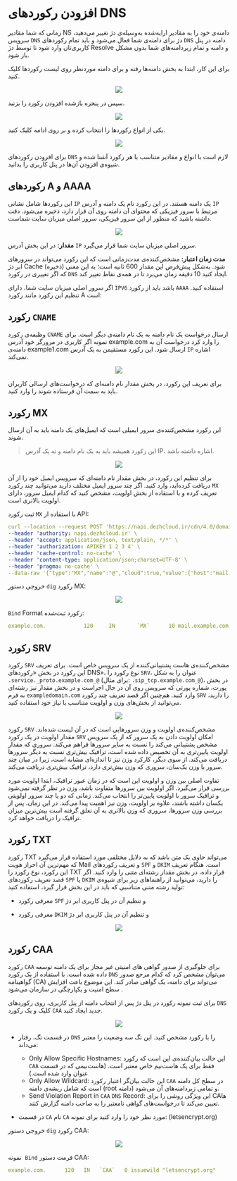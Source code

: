 # افزودن رکوردهای DNS

زمانی که شما مقادیر NS دامنه‌ی خود را به مقادیر ارایه‌شده به‌وسیله‌ی دژ تغییر می‌دهید، سرویس  `DNS` دژ برای دامنه‌ی شما فعال می‌شود و باید تمام رکوردهای  `DNS` دامنه در پنل کاربری‌تان وارد شود تا توسط دژ Resolve و دامنه و تمام زیردامنه‌های شما بدون مشکل باز شود.

برای این کار، ابتدا به بخش دامنه‌ها رفته و برای دامنه موردنظر روی لیست رکوردها کلیک کنید.

<p align="center"><img src="/doc/assets/img/dns_records_add/15.png"></p>


سپس در پنجره باز‌شده افزودن رکورد را بزنید.
<p align="center"><img src="/doc/assets/img/dns_records_add/16.png"></p>

یکی از انواع رکوردها را انتخاب کرده و بر روی ادامه کلیک کنید.

<p align="center"><img src="/doc/assets/img/dns_records_add/17.png"></p>

برای افزودن رکوردهای  `DNS` لازم است با انواع و مقادیر متناسب با هر رکورد آشنا شده و شیوه‌ی افزودن آن‌ها در پنل کاربری را بدانید.


## رکوردهای A و AAAA
این رکوردها شامل نشانی  `IP` یک دامنه هستند. در این رکورد نام یک دامنه و آدرس  `IP` مرتبط با سرور فیزیکی که محتوای آن دامنه روی آن قرار دارد، ذخیره می‌شود. دقت داشته باشید که منظور از این سرور فیزیکی، سرور اصلی میزبان سایت شماست.

<p align="center"><img src="/doc/assets/img/dns_records_add/18.png"></p>


**مقدار:** در این بخش آدرس  `IP` سرور اصلی میزبان سایت شما قرار می‌گیرد.


**مدت‌ زمان اعتبار:** مشخص‌کننده‌ی مدت‌زمانی است که این رکورد می‌تواند در سرورهای‌ ابر دژ Cache (ذخیره) شود. به‌شکل پیش‌فرض این مقدار 600 ثانیه است؛ به این معنی که اگر تغییری در رکورد  `DNS` ایجاد کنید 10 دقیقه زمان می‌برد تا در همه‌ی نقاط تغییر کند.

اگر سرور اصلی میزبان سایت شما، دارای  `IPV6` باشد باید از رکورد `AAAA` استفاده کنید. تنظیم این رکورد مانند رکورد A است:

## رکورد  `CNAME`

وظیفه‌ی رکورد  `CNAME` ارسال درخواست یک نام دامنه به یک نام دامنه‌ی دیگر است. برای نمونه اگر کاربری در مرورگر خود آدرس example.com را وارد کرد درخواست آن به دامنه‌ی example1.com ارسال شود. این رکورد مستقیمن به یک آدرس  `IP` اشاره نمی‌کند.

<p align="center"><img src="/doc/assets/img/dns_records_add/18.png"></p>

برای تعریف این رکورد، در بخش مقدار نام دامنه‌ای که درخواست‌های ارسالی کاربران باید به سمت آن فرستاده شوند را وارد کنید.


## رکورد MX

این رکورد مشخص‌کننده‌ی سرور ایمیلی است که ایمیل‌های یک دامنه باید به آن ارسال شوند.

> این رکورد همیشه باید به یک نام دامنه و نه یک آدرس IP، اشاره داشته باشد.

<p align="center"><img src="/doc/assets/img/dns_records_add/19.png"></p>

برای تنظیم این رکورد، در بخش مقدار نام دامنه‌ای که سرویس ایمیل خود را از آن دریافت کرده‌اید، وارد کنید. اگر چند سرور ایمیل مختلف دارید می‌توانید چند رکورد  `MX` تعریف کرده و با استفاده از بخش اولویت، مشخص کنید که کدام ایمیل سرور، دارای اولویت بالاتری است.

ثبت رکورد  `MX` با استفاده از API:

``` yaml
curl --location --request POST 'https://napi.dezhcloud.ir/cdn/4.0/domains/example.com/dns-records' \
--header 'authority: napi.dezhcloud.ir' \
--header 'accept: application/json, text/plain, */*' \
--header 'authorization: APIKEY 1 2 3 4' \
--header 'cache-control: no-cache' \
--header 'content-type: application/json;charset=UTF-8' \
--header 'pragma: no-cache' \
--data-raw '{"type":"MX","name":"@","cloud":true,"value":{"host":"mail.example.com","priority":"10"},"upstream_https":"default","ip_filter_mode":{"count":"single","geo_filter":"none","order":"none"},"ttl":120}'
```

خروجی دستور `dig` رکورد MX:

<p align="center"><img src="/doc/assets/img/dns_records_add/digmx.png"></p>

 `Bind` Format رکورد ثبت‌شده:

``` yaml
example.com.            120     IN       `MX`      10 mail.example.com.
```

## رکورد SRV

رکورد `SRV` مشخص‌کننده‌ی هاست پشتیبانی‌کننده از یک سرویس خاص است. برای تعریف این رکورد در بخش «رکوردهای DNS»، نوع رکورد را `SRV`، عنوان را به شکل `.service._proto.example.com_@` (برای مثال: `.sip_tcp.example.com_@`)، در بخش پورت، شماره پورتی که سرویس روی آن در حال اجراست و در بخش مقدار نیز رشته‌ای به فرم `exampledomain.com` وارد کنید. هم‌چنین اگر قصد تعریف چند رکورد `SRV` را دارید، می‌توانید از بخش‌های وزن و اولویت متناسب با نیاز خود استفاده کنید.

<p align="center"><img src="/doc/assets/img/dns_records_add/20.png"></p>

رکورد `SRV` مشخص‌کننده‌ی اولویت و وزن سرورهایی است که در آن لیست شده‌اند. مقدار اولویت در یک رکورد `SRV` امکان اولویت دادن به یک سرور که از یک سرویس مشخص پشتیبانی می‌کند را نسبت به سایر سرورها فراهم می‌کند. سروری که مقدار اولویت پایین‌تری به آن تخصیص داده شده است، ترافیک بیش‌تری نسبت به دیگر سرورها دریافت می‌کند. از سوی دیگر، کارکرد وزن نیز تا اندازه‌ای مشابه است، زیرا در میان چند سرور با وزن یک‌سان، سروری که وزن بیش‌تری دارد، ترافیک بیش‌تری دریافت می‌کند.

تفاوت اصلی بین وزن و اولویت این است که در زمان عبور ترافیک، ابتدا اولویت مورد بررسی قرار می‌گیرد. اگر اولویت بین‌ سرورها متفاوت باشد، وزن در نظر گرفته نمی‌شود و ترافیک سرور با اولویت پایین‌تر را انتخاب می‌کند. زمانی که دو یا چند سرور اولویتی یکسان داشته باشند، علاوه بر اولویت، وزن نیز اهمیت پیدا می‌کند. در این زمان، پس از بررسی وزن سرورها، سروری که وزن بالاتری به آن تعلق گرفته است بیش‌ترین میزان ترافیک را دریافت خواهد کرد.

## رکورد TXT

رکورد TXT می‌تواند حاوی یک متن باشد که به دلایل مختلفی مورد استفاده قرار می‌گیرد که مهم‌ترین آن احراز هویت Mail و تعریف رکوردهای `SPF` و `DKIM` است. هنگام تعریف این رکورد، نوع رکورد را TXT قرار داده، در بخش مقدار رشته‌ای متنی را وارد کنید. اگر قصد تعریف رکوردهای `SPF` یا `DKIM` را دارید، می‌توانید از راهنماهای زیر برای شیوه‌ی تولید رشته‌ متنی متناسبی که باید در این بخش قرار گیرد، استفاده کنید:

- معرفی رکورد `SPF` و تنظیم آن در پنل کاربری ابر دژ

- معرفی رکورد `DKIM` و تنظیم آن در پنل کاربری ابر دژ
<p align="center"><img src="/doc/assets/img/dns_records_add/21.png"></p>

## رکورد CAA

رکورد `CAA` برای جلوگیری از صدور گواهی های امنیتی غیر مجاز برای یک دامنه توسعه داده شده است. با استفاده از یک رکورد  `DNS` می‌توان مشخص کرد که کدام مرجع صدور گواهینامه (CA) می‌تواند برای دامنه‌‌، یک گواهی صادر کند. این موضوع باعث افزایش سطح امنیت و یکپارچگی در سازمان می‌شود .


برای ثبت نمونه رکورد در پنل دژ پس از انتخاب دامنه از پنل کاربری، روی رکوردهای  `DNS` کلیک و یک رکورد `CAA` جدید ایجاد کنید.

<p align="center"><img src="/doc/assets/img/dns_records_add/22.png"></p>

- در قسمت تگ، رفتار  `DNS` را با رکورد مشخص کنید. این تگ سه وضعیت را معتبر می‌داند:

    * Only Allow Specific Hostnames: این حالت بیان‌کننده‌ی این است که رکورد `CAA` فقط برای یک هاست‌نیم خاص معتبر است. (هاست‌نیمی که در قسمت عنوان وارد شده است.)
    * Only Allow Wildcard: این حالت بیان‌گر اعتبار رکورد `CAA` در سطح کل دامنه است که شامل ریشه‌ی دامنه (root دامنه) و تمامی زیردامنه‌های آن می‌شود.
    * Send Violation Report in `CAA`  `DNS` Record: این ویژگی روشی را برای CAها تعیین می‌کند تا درخواست‌های گواهی نامعتبر را به صاحب دامنه گزارش کنند.

- در قسمت `CA` نام `CA` مورد نظر خود را وارد کنید برای نمونه: (letsencrypt.org)


خروجی دستور `dig` رکورد CAA:

<p align="center"><img src="/doc/assets/img/dns_records_add/digcaa.png"></p>

نمونه ‌‌ `Bind` فرمت دستور CAA:

``` yaml
example.com.      120   IN   `CAA`   0 issuewild "letsencrypt.org" 
```
